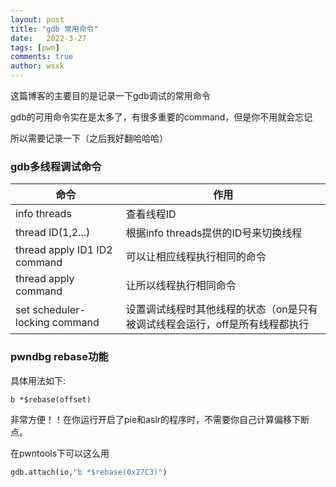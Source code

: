```yaml
---
layout: post
title: "gdb 常用命令"
date:   2022-3-27
tags: [pwn]
comments: true
author: wsxk
---
```



这篇博客的主要目的是记录一下gdb调试的常用命令

gdb的可用命令实在是太多了，有很多重要的command，但是你不用就会忘记

所以需要记录一下（之后我好翻哈哈哈）

### gdb多线程调试命令

|命令          |   作用     |
|-        |-      |
|info threads  |  查看线程ID |
|thread ID(1,2...)| 根据info threads提供的ID号来切换线程|    
|thread apply ID1 ID2 command| 可以让相应线程执行相同的命令|
|thread apply command | 让所以线程执行相同命令 |
|set scheduler-locking command | 设置调试线程时其他线程的状态（on是只有被调试线程会运行，off是所有线程都执行 |

### pwndbg rebase功能<br>
具体用法如下:
```gdb
b *$rebase(offset)
```
非常方便！！在你运行开启了pie和aslr的程序时，不需要你自己计算偏移下断点。

在pwntools下可以这么用
```python
gdb.attach(io,"b *$rebase(0x27C3)")
```